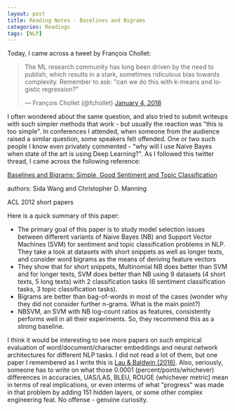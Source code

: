 ```yaml
---
layout: post
title: Reading Notes - Baselines and Bigrams
categories: Readings
tags: [NLP]
---
```

Today, I came across a tweet by François Chollet:

<blockquote class="twitter-tweet" data-lang="en"><p lang="en" dir="ltr">The ML research community has long been driven by the need to publish, which results in a stark, sometimes ridiculous bias towards complexity. Remember to ask: &quot;can we do this with k-means and logistic regression?&quot;</p>&mdash; François Chollet (@fchollet) <a href="https://twitter.com/fchollet/status/948970872802443264?ref_src=twsrc%5Etfw">January 4, 2018</a></blockquote>
<script async src="https://platform.twitter.com/widgets.js" charset="utf-8"></script>

I often wondered about the same question, and also tried to submit writeups with such simpler methods that work - but usually the reaction was "this is too simple". In conferences I attended, when someone from the audience raised a similar question, some speakers felt offended. One or two such people I know even privately commented - "why will I use Naive Bayes when state of the art is using Deep Learning?". As I followed this twitter thread, I came across the following reference: 

[Baselines and Bigrams: Simple, Good Sentiment and Topic Classification](https://www.aclweb.org/anthology/P12-2018)

authors: Sida Wang and Christopher D. Manning

ACL 2012 short papers



Here is a quick summary of this paper:
- The primary goal of this paper is to study model selection issues between different variants of Naive Bayes (NB) and Support Vector Machines (SVM) for sentiment and topic classification problems in NLP. They take a look at datasets with short snippets as well as longer texts, and consider word bigrams as the means of deriving feature vectors
- They show that for short snippets, Multinomial NB does better than SVM and for longer texts, SVM does better than NB using 9 datasets (4 short texts, 5 long texts) with 2 classification tasks (6 sentiment classification tasks, 3 topic classification tasks). 
- Bigrams are better than bag-of-words in most of the cases (wonder why they did not consider further n-grams. What is the main point?)
- NBSVM, an SVM with NB log-count ratios as features, consistently performs well in all their experiments. So, they recommend this as a strong baseline. 

I think it would be interesting to see more papers on such empirical evaluation of word/document/character embeddings and neural network architectures for different NLP tasks. I did not read a lot of them, but one paper I remembered as I write this is [Lau & Baldwin (2016)](http://www.aclweb.org/anthology/W16-1609). Also, seriously, someone has to write on what those 0.0001 (percent/points/whichever) differences in accuracies, UAS/LAS, BLEU, ROUGE (whichever metric) mean in terms of real implications, or even interms of what "progress" was made in that problem by adding 151 hidden layers, or some other complex engineering feat. No offense - genuine curiosity. 

